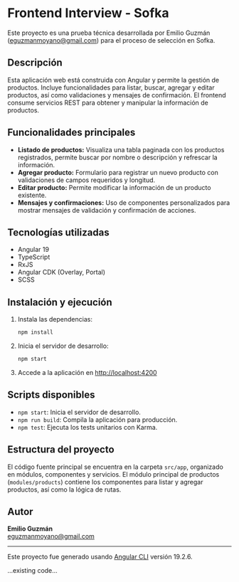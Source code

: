 
# Frontend Interview - Sofka

Este proyecto es una prueba técnica desarrollada por Emilio Guzmán (eguzmanmoyano@gmail.com) para el proceso de selección en Sofka.

## Descripción

Esta aplicación web está construida con Angular y permite la gestión de productos. Incluye funcionalidades para listar, buscar, agregar y editar productos, así como validaciones y mensajes de confirmación. El frontend consume servicios REST para obtener y manipular la información de productos.

## Funcionalidades principales

- **Listado de productos:** Visualiza una tabla paginada con los productos registrados, permite buscar por nombre o descripción y refrescar la información.
- **Agregar producto:** Formulario para registrar un nuevo producto con validaciones de campos requeridos y longitud.
- **Editar producto:** Permite modificar la información de un producto existente.
- **Mensajes y confirmaciones:** Uso de componentes personalizados para mostrar mensajes de validación y confirmación de acciones.

## Tecnologías utilizadas

- Angular 19
- TypeScript
- RxJS
- Angular CDK (Overlay, Portal)
- SCSS

## Instalación y ejecución

1. Instala las dependencias:
   ```bash
   npm install
   ```
2. Inicia el servidor de desarrollo:
   ```bash
   npm start
   ```
3. Accede a la aplicación en [http://localhost:4200](http://localhost:4200)

## Scripts disponibles

- `npm start`: Inicia el servidor de desarrollo.
- `npm run build`: Compila la aplicación para producción.
- `npm test`: Ejecuta los tests unitarios con Karma.

## Estructura del proyecto

El código fuente principal se encuentra en la carpeta `src/app`, organizado en módulos, componentes y servicios. El módulo principal de productos (`modules/products`) contiene los componentes para listar y agregar productos, así como la lógica de rutas.

## Autor

**Emilio Guzmán**  
eguzmanmoyano@gmail.com

---

Este proyecto fue generado usando [Angular CLI](https://github.com/angular/angular-cli) versión 19.2.6.

...existing code...
